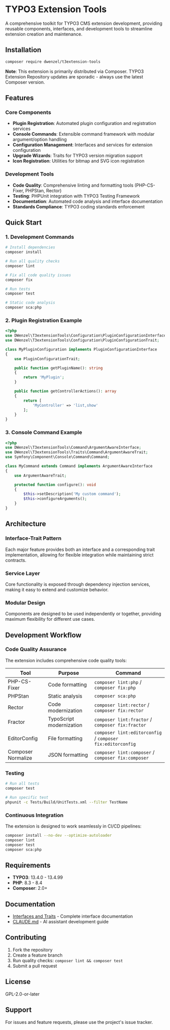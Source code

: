 # TYPO3 Extension Tools

A comprehensive toolkit for TYPO3 CMS extension development, providing reusable components, interfaces, and development tools to streamline extension creation and maintenance.

## Installation

```bash
composer require dwenzel/t3extension-tools
```

**Note**: This extension is primarily distributed via Composer. TYPO3 Extension Repository updates are sporadic - always use the latest Composer version.

## Features

### Core Components
* **Plugin Registration**: Automated plugin configuration and registration services
* **Console Commands**: Extensible command framework with modular argument/option handling
* **Configuration Management**: Interfaces and services for extension configuration
* **Upgrade Wizards**: Traits for TYPO3 version migration support
* **Icon Registration**: Utilities for bitmap and SVG icon registration

### Development Tools
* **Code Quality**: Comprehensive linting and formatting tools (PHP-CS-Fixer, PHPStan, Rector)
* **Testing**: PHPUnit integration with TYPO3 Testing Framework
* **Documentation**: Automated code analysis and interface documentation
* **Standards Compliance**: TYPO3 coding standards enforcement

## Quick Start

### 1. Development Commands

```bash
# Install dependencies
composer install

# Run all quality checks
composer lint

# Fix all code quality issues
composer fix

# Run tests
composer test

# Static code analysis
composer sca:php
```

### 2. Plugin Registration Example

```php
<?php
use DWenzel\T3extensionTools\Configuration\PluginConfigurationInterface;
use DWenzel\T3extensionTools\Configuration\PluginConfigurationTrait;

class MyPluginConfiguration implements PluginConfigurationInterface
{
    use PluginConfigurationTrait;

    public function getPluginName(): string
    {
        return 'MyPlugin';
    }

    public function getControllerActions(): array
    {
        return [
            'MyController' => 'list,show'
        ];
    }
}
```

### 3. Console Command Example

```php
<?php
use DWenzel\T3extensionTools\Command\ArgumentAwareInterface;
use DWenzel\T3extensionTools\Traits\Command\ArgumentAwareTrait;
use Symfony\Component\Console\Command\Command;

class MyCommand extends Command implements ArgumentAwareInterface
{
    use ArgumentAwareTrait;

    protected function configure(): void
    {
        $this->setDescription('My custom command');
        $this->configureArguments();
    }
}
```

## Architecture

### Interface-Trait Pattern
Each major feature provides both an interface and a corresponding trait implementation, allowing for flexible integration while maintaining strict contracts.

### Service Layer
Core functionality is exposed through dependency injection services, making it easy to extend and customize behavior.

### Modular Design
Components are designed to be used independently or together, providing maximum flexibility for different use cases.

## Development Workflow

### Code Quality Assurance

The extension includes comprehensive code quality tools:

| Tool | Purpose | Command |
|------|---------|---------|
| PHP-CS-Fixer | Code formatting | `composer lint:php` / `composer fix:php` |
| PHPStan | Static analysis | `composer sca:php` |
| Rector | Code modernization | `composer lint:rector` / `composer fix:rector` |
| Fractor | TypoScript modernization | `composer lint:fractor` / `composer fix:fractor` |
| EditorConfig | File formatting | `composer lint:editorconfig` / `composer fix:editorconfig` |
| Composer Normalize | JSON formatting | `composer lint:composer` / `composer fix:composer` |

### Testing

```bash
# Run all tests
composer test

# Run specific test
phpunit -c Tests/Build/UnitTests.xml --filter TestName
```

### Continuous Integration

The extension is designed to work seamlessly in CI/CD pipelines:

```bash
composer install --no-dev --optimize-autoloader
composer lint
composer test
composer sca:php
```

## Requirements

* **TYPO3**: 13.4.0 - 13.4.99
* **PHP**: 8.3 - 8.4
* **Composer**: 2.0+

## Documentation

* [Interfaces and Traits](docs/Interfaces.md) - Complete interface documentation
* [CLAUDE.md](CLAUDE.md) - AI assistant development guide

## Contributing

1. Fork the repository
2. Create a feature branch
3. Run quality checks: `composer lint && composer test`
4. Submit a pull request

## License

GPL-2.0-or-later

## Support

For issues and feature requests, please use the project's issue tracker.
